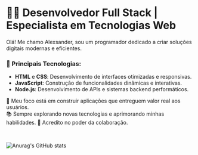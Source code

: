 # 👨‍💻 Desenvolvedor Full Stack | Especialista em Tecnologias Web  
Olá! Me chamo Alexsander, sou um programador dedicado a criar soluções digitais modernas e eficientes.  
### 🚀 Principais Tecnologias:  
- **HTML** e **CSS**: Desenvolvimento de interfaces otimizadas e responsivas.  
- **JavaScript**: Construção de funcionalidades dinâmicas e interativas.  
- **Node.js**: Desenvolvimento de APIs e sistemas backend performáticos.  

🎯 Meu foco está em construir aplicações que entreguem valor real aos usuários.  
📚 Sempre explorando novas tecnologias e aprimorando minhas habilidades. 
🤝 Acredito no poder da colaboração.



 &nbsp;





![Anurag's GitHub stats](https://github-readme-stats.vercel.app/api?username=Alek7dev&show_icons=true&theme=transparent)
<!--
**Alek7dev/Alek7dev** is a ✨ _special_ ✨ repository because its `README.md` (this file) appears on your GitHub profile.

Here are some ideas to get you started:

- 🔭 I’m currently working on ...
- 🌱 I’m currently learning ...
- 👯 I’m looking to collaborate on ...
- 🤔 I’m looking for help with ...
- 💬 Ask me about ...
- 📫 How to reach me: ...
- 😄 Pronouns: ...
- ⚡ Fun fact: ...
-->
